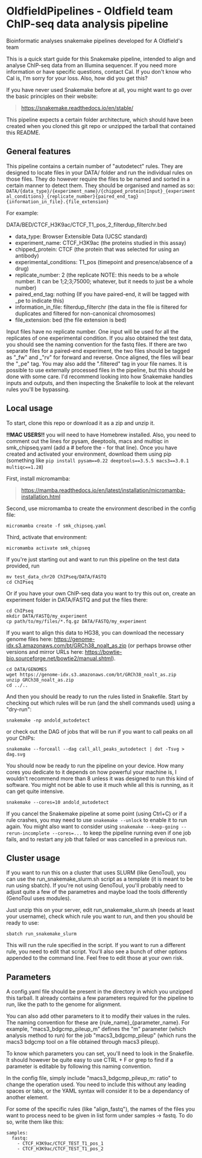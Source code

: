 # OldfieldPipelines - Oldfield team ChIP-seq data analysis pipeline

Bioinformatic analyses snakemake pipelines developed for A Oldfield's team

This is a quick start guide for this Snakemake pipeline, intended to align and analyse ChIP-seq data from an Illumina sequencer. If you need more information or have specific questions, contact Cal. If you don't know who Cal is, I'm sorry for your loss. Also, how did you get this?

If you have never used Snakemake before at all, you might want to go over the basic principles on their website:
>    https://snakemake.readthedocs.io/en/stable/

This pipeline expects a certain folder architecture, which should have been created when you cloned this git repo or unzipped the tarball that contained this README.

## General features

This pipeline contains a certain number of "autodetect" rules. They are designed to locate files in your DATA/ folder and run the individual rules on those files. 
They do however require the files to be named and sorted in a certain manner to detect them. They should be organised and named as so:
`DATA/{data_type}/{experiment_name}/{chipped_protein|Input}_{experimental_conditions}_{replicate_number}{paired_end_tag}{information_in_file}.{file_extension}`

For example:

DATA/BED/CTCF_H3K9ac/CTCF_T1_pos_2_filterdup_filterchr.bed

 - data_type: Browser Extensible Data (UCSC standard)
 - experiment_name: CTCF_H3K9ac (the proteins studied in this assay)
 - chipped_protein: CTCF (the protein that was selected for using an antibody)
 - experimental_conditions: T1_pos (timepoint and presence/absence of a drug)
 - replicate_number: 2 (the replicate NOTE: this needs to be a whole number. It can be 1;2;3;75000; whatever, but it needs to just be a whole number)
 - paired_end_tag: nothing (If you have paired-end, it will be tagged with _pe to indicate this)
 - information_in_file: filterdup_filterchr (the data in the file is filtered for duplicates and filtered for non-canonical chromosomes)
 - file_extension: bed (the file extension is bed)


Input files have no replicate number. One input will be used for all the replicates of one experimental condition.
If you also obtained the test data, you should see the naming convention for the fastq files. If there are two separate files for a paired-end experiment, the two files should be tagged as "_fw" and _"rv" for forward and reverse. Once aligned, the files will bear the "_pe" tag.
You may also add the ".filtered" tag in your file names. It is possible to use externally processed files in the pipeline, but this should be done with some care. I'd recommend looking into how Snakemake handles inputs and outputs, and then inspecting the Snakefile to look at the relevant rules you'll be bypassing.

## Local usage 

To start, clone this repo or download it as a zip and unzip it.

**!!MAC USERS!!** you will need to have Homebrew installed. Also, you need to comment out the lines for pysam, deeptools, macs and multiqc in smk_chipseq.yaml (add a # before the - for that line). Once you have created and activated your environment, download them using pip (something like `pip install pysam==0.22 deeptools==3.5.5 macs3==3.0.1 multiqc==1.28`)

First, install micromamba:

>    https://mamba.readthedocs.io/en/latest/installation/micromamba-installation.html

Second, use micromamba to create the environment described in the config file: 

`micromamba create -f smk_chipseq.yaml`

Third, activate that environment: 

`micromamba activate smk_chipseq`

If you're just starting out and want to run this pipeline on the test data provided, run

```
mv test_data_chr20 ChIPseq/DATA/FASTQ
cd ChIPseq
```

Or if you have your own ChIP-seq data you want to try this out on, create an experiment folder in DATA/FASTQ and put the files there:

```
cd ChIPseq
mkdir DATA/FASTQ/my_experiment
cp path/to/my/files/*.fq.gz DATA/FASTQ/my_experiment
```

If you want to align this data to HG38, you can download the necessary genome files here: https://genome-idx.s3.amazonaws.com/bt/GRCh38_noalt_as.zip (or perhaps browse other versions and mirror URLs here: https://bowtie-bio.sourceforge.net/bowtie2/manual.shtml).

```
cd DATA/GENOMES
wget https://genome-idx.s3.amazonaws.com/bt/GRCh38_noalt_as.zip
unzip GRCh38_noalt_as.zip
cd ../..
```

And then you should be ready to run the rules listed in Snakefile. Start by checking out which rules will be run (and the shell commands used) using a "dry-run":

`snakemake -np andold_autodetect`

or check out the DAG of jobs that will be run if you want to call peaks on all your ChIPs:

`snakemake --forceall --dag call_all_peaks_autodetect | dot -Tsvg > dag.svg`

You should now be ready to run the pipeline on your device. How many cores you dedicate to it depends on how powerful your machine is, I wouldn't recommend more than 8 unless it was designed to run this kind of software. You might not be able to use it much while all this is running, as it can get quite intensive.

`snakemake --cores=10 andold_autodetect`

If you cancel the Snakemake pipeline at some point (using Ctrl+C) or if a rule crashes, you may need to use `snakemake --unlock` to enable it to run again. You might also want to consider using `snakemake --keep-going --rerun-incomplete --cores=...` to keep the pipeline running even if one job fails, and to restart any job that failed or was cancelled in a previous run.

## Cluster usage 

If you want to run this on a cluster that uses SLURM (like GenoToul), you can use the run_snakemake_slurm.sh script as a template (it is meant to be run using sbatch). If you're not using GenoToul, you'll probably need to adjust quite a few of the parametres and maybe load the tools differently (GenoToul uses modules).

Just unzip this on your server, edit run_snakemake_slurm.sh (needs at least your username), check which rule you want to run, and then you should be ready to use:

`sbatch run_snakemake_slurm`

This will run the rule specified in the script. If you want to run a different rule, you need to edit that script. You'll also see a bunch of other options appended to the command line. Feel free to edit those at your own risk.

## Parameters 

A config.yaml file should be present in the directory in which you unzipped this tarball. It already contains a few parameters required for the pipeline to run, like the path to the genome for alignment.

You can also add other parameters to it to modify their values in the rules. The naming convention for these are {rule_name}_{parameter_name}. For example, "macs3_bdgcmp_pileup_m" defines the "m" parameter (which analysis method to run) for the job "macs3_bdgcmp_pileup" (which runs the macs3 bdgcmp tool on a file obtained through macs3 pileup).

To know which parameters you can set, you'll need to look in the Snakefile. It should however be quite easy to use CTRL + F or grep to find if a parameter is editable by following this naming convention.

In the config file, simply include "macs3_bdgcmp_pileup_m: ratio" to change the operation used. You need to include this without any leading spaces or tabs, or the YAML syntax will consider it to be a dependancy of another element. 

For some of the specific rules (like "align_fastq"), the names of the files you want to process need to be given in list form under samples -> fastq. To do so, write them like this:
```
samples:
  fastq:
    - CTCF_H3K9ac/CTCF_TEST_T1_pos_1
    - CTCF_H3K9ac/CTCF_TEST_T1_pos_2
```